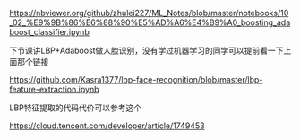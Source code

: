 
https://nbviewer.org/github/zhulei227/ML_Notes/blob/master/notebooks/10_02_%E9%9B%86%E6%88%90%E5%AD%A6%E4%B9%A0_boosting_adaboost_classifier.ipynb


下节课讲LBP+Adaboost做人脸识别，没有学过机器学习的同学可以提前看一下上面那个链接


https://github.com/Kasra1377/lbp-face-recognition/blob/master/lbp-feature-extraction.ipynb


LBP特征提取的代码代价可以参考这个


https://cloud.tencent.com/developer/article/1749453
